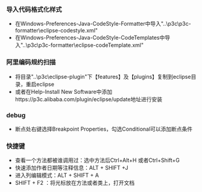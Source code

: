 ### 导入代码格式化样式 ###
- 在Windows-Preferences-Java-CodeStyle-Formatter中导入"..\p3c\p3c-formatter\eclipse-codestyle.xml"
- 在Windows-Preferences-Java-CodeStyle-CodeTemplates中导入"..\p3c\p3c-formatter\eclipse-codeTemplate.xml"
### 阿里编码规约扫描 ###
- 将目录"..\p3c\eclipse-plugin"下【features】及【plugins】复制到eclipse目录，重启eclipse
- 或者在Help-Install New Software中添加https://p3c.alibaba.com/plugin/eclipse/update地址进行安装
### debug ###
- 断点处右键选择Breakpoint Properties，勾选Conditional可以添加断点条件
### 快捷键 ###
- 查看一个方法都被谁调用过：选中方法后Ctrl+Alt+H 或者Ctrl+Shift+G
- 快速添加作者日期等注释信息：ALT + SHIFT +J
- 进入列编辑模式：ALT + SHIFT + A
- SHIFT + F2 ：将光标放在方法或者类上，打开文档